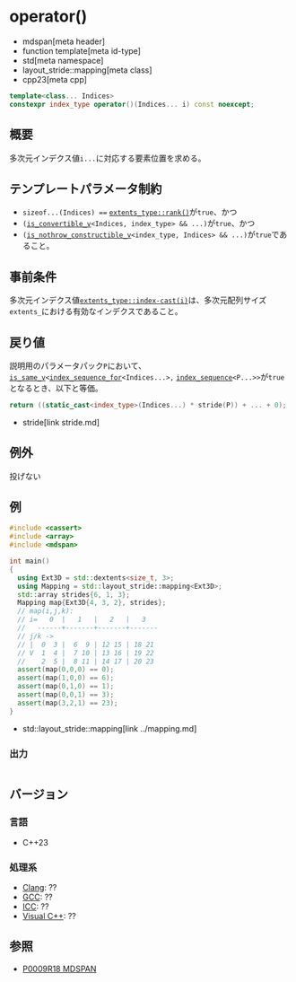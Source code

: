 # operator()
* mdspan[meta header]
* function template[meta id-type]
* std[meta namespace]
* layout_stride::mapping[meta class]
* cpp23[meta cpp]

```cpp
template<class... Indices>
constexpr index_type operator()(Indices... i) const noexcept;
```

## 概要
多次元インデクス値`i...`に対応する要素位置を求める。


## テンプレートパラメータ制約
- `sizeof...(Indices) ==` [`extents_type::rank()`](../../extents/rank.md)が`true`、かつ
- `(`[`is_convertible_v`](/reference/type_traits/is_convertible.md)`<Indices, index_type> && ...)`が`true`、かつ
- `(`[`is_nothrow_constructible_v`](/reference/type_traits/is_nothrow_constructible.md)`<index_type, Indices> && ...)`が`true`であること。


## 事前条件
多次元インデクス値[`extents_type::index-cast(i)`](../../extents/index-cast.md)は、多次元配列サイズ`extents_`における有効なインデクスであること。


## 戻り値
説明用のパラメータパック`P`において、[`is_same_v`](/reference/type_traits/is_same.md)`<`[`index_sequence_for`](/reference/utility/index_sequence_for.md)`<Indices...>,` [`index_sequence`](/reference/utility/index_sequence.md)`<P...>>`が`true`となるとき、以下と等価。

```cpp
return ((static_cast<index_type>(Indices...) * stride(P)) + ... + 0);
```
* stride[link stride.md]


## 例外
投げない


## 例
```cpp example
#include <cassert>
#include <array>
#include <mdspan>

int main()
{
  using Ext3D = std::dextents<size_t, 3>;
  using Mapping = std::layout_stride::mapping<Ext3D>;
  std::array strides{6, 1, 3};
  Mapping map{Ext3D{4, 3, 2}, strides};
  // map(i,j,k):
  // i=   0  |   1   |   2   |   3
  //   ------+-------+-------+-------
  // j/k ->
  // |  0  3 |  6  9 | 12 15 | 18 21
  // V  1  4 |  7 10 | 13 16 | 19 22
  //    2  5 |  8 11 | 14 17 | 20 23
  assert(map(0,0,0) == 0);
  assert(map(1,0,0) == 6);
  assert(map(0,1,0) == 1);
  assert(map(0,0,1) == 3);
  assert(map(3,2,1) == 23);
}
```
* std::layout_stride::mapping[link ../mapping.md]

### 出力
```
```


## バージョン
### 言語
- C++23

### 処理系
- [Clang](/implementation.md#clang): ??
- [GCC](/implementation.md#gcc): ??
- [ICC](/implementation.md#icc): ??
- [Visual C++](/implementation.md#visual_cpp): ??


## 参照
- [P0009R18 MDSPAN](https://www.open-std.org/jtc1/sc22/wg21/docs/papers/2022/p0009r18.html)
